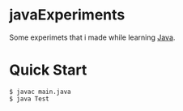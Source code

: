 # javaExperiments

Some experimets that i made while learning [Java](https://www.java.com/en/).

# Quick Start

```console
$ javac main.java
$ java Test
```
